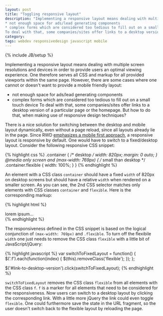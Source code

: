 ```yaml
---
layout: post
title: "Toggling responsive layout"
description: "Implementing a responsive layout means dealing with multiple screen resolutions and devices in order to provide users an optimal viewing experience. One therefore serves all CSS and markup for all provided viewports within the same page. However, there are some cases where one cannot or doesn't want to provide a mobile friendly layout:
* not enough space for ads/lead generating components 
* complex forms which are considered too tedious to fill out on a small touch device
To deal with that, some companies/sites offer links to a desktop version of a particular page or the homepage. But how to do that, when making use of responsive design techniques?"
category:
tags: webdev responsivedesign javascript mobile
---
```

{% include JB/setup %}

Implementing a responsive layout means dealing with multiple screen resolutions and devices in order to provide users an optimal viewing experience. One therefore serves all CSS and markup for all provided viewports within the same page. However, there are some cases where one cannot or doesn't want to provide a mobile friendly layout:
* not enough space for ads/lead generating components 
* complex forms which are considered too tedious to fill out on a small touch device
To deal with that, some companies/sites offer links to a desktop version of a particular page or the homepage. But how to do that, when making use of responsive design techniques?

There is a nice solution for switching between the desktop and mobile layout dynamically, even without a page reload, since all layouts already lie in the page. Since RWD [emphasizes a mobile first approach](http://en.wikipedia.org/wiki/Responsive_web_design#Mobile_first.2C_unobtrusive_JavaScript.2C_and_progressive_enhancement), a responsive layout is responsive by default. One would have to switch to a fixed/desktop layout.
Consider the following responsive CSS snippet:

{% highlight css %}
.container { /* desktop */
  width: 820px;
  margin: 0 auto;
}
@media only screen and (max-width: 769px) { /* small than desktop */  
  .container.flexible {
    width: 100%;
  }
}
{% endhighlight %}

An element with a CSS class ```container``` should have a fixed ```width``` of 820px on desktop screens but should have a relative ```width``` when rendered on a smaller screen. As you can see, the 2nd CSS selector matches only elements with CSS classes ```container``` and ```flexible```. Here is the corresponding markup:

{% highlight html %}
<div class="container flexible x">lorem ipsum...</div>
{% endhighlight %}

The responsiveness defined in the CSS snippet is based on the logical conjunction of ```(max-width: 769px)``` and ```.flexible```. To turn off the flexibile ```width``` one just needs to remove the CSS class ```flexible``` with a little bit of JavaScript/jQuery:

{% highlight javascript %}
var switchToFixedLayout = function() {
  $('.f').each(function(index) {
    $(this).removeClass('flexible');
  });
};

$('#link-to-desktop-version').click(switchToFixedLayout);
{% endhighlight %}

```switchToFixedLayout``` removes the CSS class ```flexible``` from all elements with the CSS class ```f```. ```f``` is a marker for all elements that need to be considered for the responsiveness.
Now users can switch to a desktop layout by clicking the corresponding link. With a little more jQuery the link could even toggle ```flexible```. One could furthermore save the state in the URL fragment, so the user doesn't switch back to the flexible layout by reloading the page.

